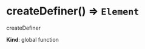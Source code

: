 <a name="createDefiner"></a>

# createDefiner() ⇒ <code>Element</code>
createDefiner

**Kind**: global function  
